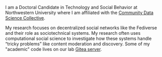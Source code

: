 I am a Doctoral Candidate in Technology and Social Behavior at Northwestern University where I am affiliated with the [Community Data Science Collective](https://wiki.communitydata.science/Main_Page).

My research focuses on decentralized social networks like the Fediverse and their role as sociotechnical systems. My research often uses computational social science to investigate how these systems handle “tricky problems” like content moderation and discovery. Some of my "academic" code lives on our lab [Gitea server](https://gitea.communitydata.science/CarlColglazier).

